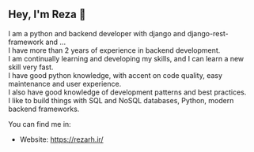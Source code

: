 ## Hey, I'm Reza 👋


I am a python and backend developer with django and django-rest-framework and ...\
I have more than 2 years of experience in backend development.\
I am continually learning and developing my skills, and I can learn a new skill very fast.\
I have good python knowledge, with accent on code quality, easy maintenance and user experience.\
I also have good knowledge of development patterns and best practices.\
I like to build things with SQL and NoSQL databases, Python, modern backend frameworks.

You can find me in:

- Website: https://rezarh.ir/
